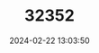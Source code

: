 ---
title: "32352"
category: "Garcinia paucinervis"
draft: false
date: 2024-02-22 13:03:50
languages:
  Chinese: ["Jinsili"]
---
